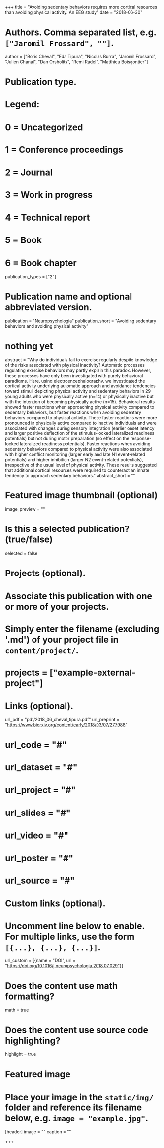 +++
title = "Avoiding sedentary behaviors requires more cortical resources than avoiding physical activity: An EEG study"
date = "2018-06-30"

# Authors. Comma separated list, e.g. `["Jaromil Frossard", ""]`.
author = ["Boris Cheval", "Eda Tipura", "Nicolas Burra", "Jaromil Frossard", "Julien Chanal", "Dan Orsholits", "Remi Radel", "Matthieu Boisgontier"]

# Publication type.
# Legend:
# 0 = Uncategorized
# 1 = Conference proceedings
# 2 = Journal
# 3 = Work in progress
# 4 = Technical report
# 5 = Book
# 6 = Book chapter
publication_types = ["2"]

# Publication name and optional abbreviated version.
publication = "Neuropsychologia"
publication_short = "Avoiding sedentary behaviors and avoiding physical activity"

# nothing yet
abstract = "Why do individuals fail to exercise regularly despite knowledge of the risks associated with physical inactivity? Automatic processes regulating exercise behaviors may partly explain this paradox. However, these processes have only been investigated with purely behavioral paradigms. Here, using electroencephalography, we investigated the cortical activity underlying automatic approach and avoidance tendencies toward stimuli depicting physical activity and sedentary behaviors in 29 young adults who were physically active (n=14) or physically inactive but with the intention of becoming physically active (n=15). Behavioral results showed faster reactions when approaching physical activity compared to sedentary behaviors, but faster reactions when avoiding sedentary behaviors compared to physical activity. These faster reactions were more pronounced in physically active compared to inactive individuals and were associated with changes during sensory integration (earlier onset latency and larger positive deflection of the stimulus-locked lateralized readiness potentials) but not during motor preparation (no effect on the response-locked lateralized readiness potentials). Faster reactions when avoiding sedentary behaviors compared to physical activity were also associated with higher conflict monitoring (larger early and late N1 event-related potentials) and higher inhibition (larger N2 event-related potentials), irrespective of the usual level of physical activity. These results suggested that additional cortical resources were required to counteract an innate tendency to approach sedentary behaviors."
abstract_short = ""

# Featured image thumbnail (optional)
image_preview = ""

# Is this a selected publication? (true/false)
selected = false

# Projects (optional).
#   Associate this publication with one or more of your projects.
#   Simply enter the filename (excluding '.md') of your project file in `content/project/`.
# projects = ["example-external-project"]

# Links (optional).
url_pdf = "pdf/2018_06_cheval_tipura.pdf"
url_preprint = "https://www.biorxiv.org/content/early/2018/03/07/277988"
# url_code = "#"
# url_dataset = "#"
# url_project = "#"
# url_slides = "#"
# url_video = "#"
# url_poster = "#"
# url_source = "#"

# Custom links (optional).
#   Uncomment line below to enable. For multiple links, use the form `[{...}, {...}, {...}]`.
url_custom = [{name = "DOI", url = "https://doi.org/10.1016/j.neuropsychologia.2018.07.029"}]

# Does the content use math formatting?
math = true

# Does the content use source code highlighting?
highlight = true

# Featured image
# Place your image in the `static/img/` folder and reference its filename below, e.g. `image = "example.jpg"`.
[header]
image = ""
caption = ""

+++

